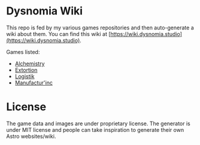 # Dysnomia Wiki

This repo is fed by my various games repositories and then auto-generate a wiki about them.
You can find this wiki at [https://wiki.dysnomia.studio](https://wiki.dysnomia.studio).

Games listed:
- [Alchemistry](https://store.steampowered.com/app/1730540/Alchemistry/)
- [Extortion](https://store.steampowered.com/app/1299430/Extortion/)
- [Logistik](https://store.steampowered.com/app/3928180/Logistik/)
- [Manufactur'inc](https://store.steampowered.com/app/2146380/Manufactur_inc/)

# License

The game data and images are under proprietary license. The generator is under MIT license and people can take inspiration to generate their own Astro websites/wiki. 
